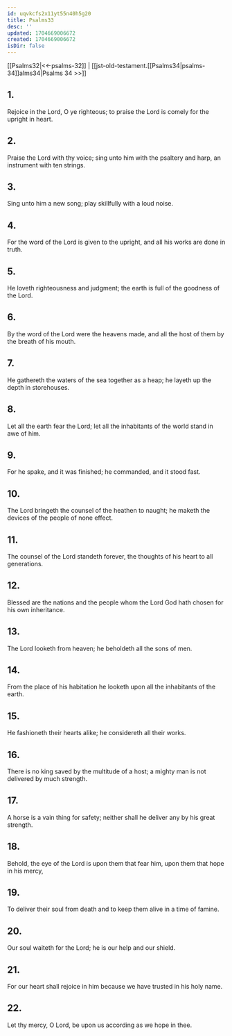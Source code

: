 ```yaml
---
id: uqvkcfs2x11yt55n40h5g20
title: Psalms33
desc: ''
updated: 1704669006672
created: 1704669006672
isDir: false
---
```

[[Psalms32|<<-psalms-32]] | [[jst-old-testament.[[Psalms34|psalms-34]]alms34|Psalms 34 >>]]
## 1.
Rejoice in the Lord, O ye righteous; to praise the Lord is comely for the upright in heart.
## 2.
Praise the Lord with thy voice; sing unto him with the psaltery and harp, an instrument with ten strings.
## 3.
Sing unto him a new song; play skillfully with a loud noise.
## 4.
For the word of the Lord is given to the upright, and all his works are done in truth.
## 5.
He loveth righteousness and judgment; the earth is full of the goodness of the Lord.
## 6.
By the word of the Lord were the heavens made, and all the host of them by the breath of his mouth.
## 7.
He gathereth the waters of the sea together as a heap; he layeth up the depth in storehouses.
## 8.
Let all the earth fear the Lord; let all the inhabitants of the world stand in awe of him.
## 9.
For he spake, and it was finished; he commanded, and it stood fast.
## 10.
The Lord bringeth the counsel of the heathen to naught; he maketh the devices of the people of none effect.
## 11.
The counsel of the Lord standeth forever, the thoughts of his heart to all generations.
## 12.
Blessed are the nations and the people whom the Lord God hath chosen for his own inheritance.
## 13.
The Lord looketh from heaven; he beholdeth all the sons of men.
## 14.
From the place of his habitation he looketh upon all the inhabitants of the earth.
## 15.
He fashioneth their hearts alike; he considereth all their works.
## 16.
There is no king saved by the multitude of a host; a mighty man is not delivered by much strength.
## 17.
A horse is a vain thing for safety; neither shall he deliver any by his great strength.
## 18.
Behold, the eye of the Lord is upon them that fear him, upon them that hope in his mercy,
## 19.
To deliver their soul from death and to keep them alive in a time of famine.
## 20.
Our soul waiteth for the Lord; he is our help and our shield.
## 21.
For our heart shall rejoice in him because we have trusted in his holy name.
## 22.
Let thy mercy, O Lord, be upon us according as we hope in thee.

